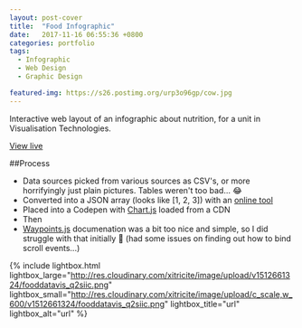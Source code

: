 ```yaml
---
layout: post-cover
title:  "Food Infographic"
date:   2017-11-16 06:55:36 +0800
categories: portfolio
tags:
  - Infographic
  - Web Design
  - Graphic Design

featured-img: https://s26.postimg.org/urp3o96gp/cow.jpg
---
```


Interactive web layout of an infographic about nutrition, for a unit in Visualisation Technologies.

<a class="btn" href="https://codepen.io/xitricite/full/jayXzG/">View live</a>

##Process
- Data sources picked from various sources as CSV's, or more horrifyingly just plain pictures. Tables weren't too bad... &#x1F602;
- Converted into a JSON array (looks like [1, 2, 3]) with an [online tool](http://www.convertcsv.com/csv-to-json.htm)
- Placed into a Codepen with [Chart.js](www.chartjs.org/docs/latest/) loaded from a CDN
- Then
- [Waypoints.js](imakewebthings.com/waypoints/) documenation was a bit too nice and simple, so I did struggle with that initially  &#x1F914; (had some issues on finding out how to bind scroll events...)

{% include lightbox.html lightbox_large="http://res.cloudinary.com/xitricite/image/upload/v1512661324/fooddatavis_q2siic.png" lightbox_small="http://res.cloudinary.com/xitricite/image/upload/c_scale,w_600/v1512661324/fooddatavis_q2siic.png" lightbox_title="url" lightbox_alt="url"  %}

<!--<div class="videoWrapper"><iframe src="https://codepen.io/xitricite/full/jayXzG/">&nbsp;</iframe></div>-->